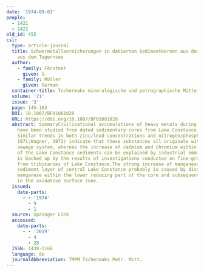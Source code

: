 ```yaml
---
date: '1974-09-01'
people:
  - 1421
  - 1422
old_id: 455
csl:
  type: article-journal
  title: Schwermetallanreicherungen in datierten Sedimentkernen aus dem Bodensee und
    aus dem Tegernsee
  author:
    - family: Förstner
      given: U.
    - family: Müller
      given: German
  container-title: Tschermaks mineralogische und petrographische Mitteilungen
  volume: '21'
  issue: '3'
  page: 145-163
  DOI: 10.1007/BF01081028
  URL: https://doi.org/10.1007/BF01081028
  abstract: SummaryCivilisational accumulations of heavy metals during the last decades
    have been studied from dated sedimentary cores from Lake Constance and Tegernsee.
    Similar trends in both zinc/lead-concentrations and nitrogen/phosphor-data (Hamm,
    1971;Wagner, 1972) indicate that these substances all originate within the public
    sewage system, whereas the increase of cadmium and chromium within the upper part
    of the Lake Constance sediments can be explained by industrial emmissions. This
    is backed up by the results of investigations conducted on fine-grained sediments
    from tributaries of Lake Constance.The strong increase of manganese in the uppermost
    sediment layer of central Lake Constance probably is caused by dissolution of
    manganese within the lower reducing part of the core and subsequent precipitation
    in the oxidative surface zone.
  issued:
    date-parts:
      - - '1974'
        - 9
        - 1
  source: Springer Link
  accessed:
    date-parts:
      - - '2019'
        - 4
        - 28
  ISSN: 1438-1168
  language: de
  journalAbbreviation: TMPM Tschermaks Petr. Mitt.
---
```

